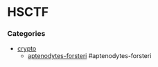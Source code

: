 # HSCTF

### Categories
- [crypto](#crypto)
  - [aptenodytes-forsteri](#aptenodytes-forsteri)
  #aptenodytes-forsteri
